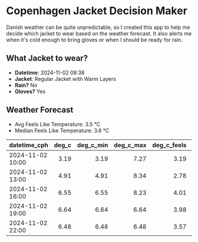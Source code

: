 
# Copenhagen Jacket Decision Maker

Danish weather can be quite unpredictable, so I created this app to help me decide which jacket to wear based on the weather forecast. 
It also alerts me when it's cold enough to bring gloves or when I should be ready for rain.

## What Jacket to wear?

- **Datetime**: 2024-11-02 08:38
- **Jacket**: Regular Jacket with Warm Layers
- **Rain?** No
- **Gloves?** Yes

## Weather Forecast
- Avg Feels Like Temperature: 3.5 °C
- Median Feels Like Temperature: 3.6 °C

| datetime_cph     |   deg_c |   deg_c_min |   deg_c_max |   deg_c_feels | weather   | wind   | rain   |
|:-----------------|--------:|------------:|------------:|--------------:|:----------|:-------|:-------|
| 2024-11-02 10:00 |    3.19 |        3.19 |        7.27 |          3.19 | Clear     | Low    | None   |
| 2024-11-02 13:00 |    4.91 |        4.91 |        8.34 |          2.78 | Clouds    | Low    | None   |
| 2024-11-02 16:00 |    6.55 |        6.55 |        8.23 |          4.01 | Clouds    | Low    | None   |
| 2024-11-02 19:00 |    6.64 |        6.64 |        6.64 |          3.98 | Clouds    | Low    | None   |
| 2024-11-02 22:00 |    6.48 |        6.48 |        6.48 |          3.57 | Clouds    | Low    | None   |
        